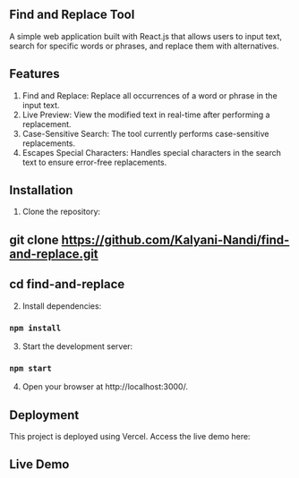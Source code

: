 ## Find and Replace Tool

A simple web application built with React.js that allows users to input text, search for specific words or phrases, and replace them with alternatives.

## Features
1. Find and Replace: Replace all occurrences of a word or phrase in the input text.
2. Live Preview: View the modified text in real-time after performing a replacement.
3. Case-Sensitive Search: The tool currently performs case-sensitive replacements.
4. Escapes Special Characters: Handles special characters in the search text to ensure error-free replacements.

## Installation

1. Clone the repository:

## git clone https://github.com/Kalyani-Nandi/find-and-replace.git
## cd find-and-replace

2. Install dependencies:

### `npm install`

3. Start the development server:
 
### `npm start`

4. Open your browser at http://localhost:3000/.

## Deployment

This project is deployed using Vercel. Access the live demo here:

## Live Demo
